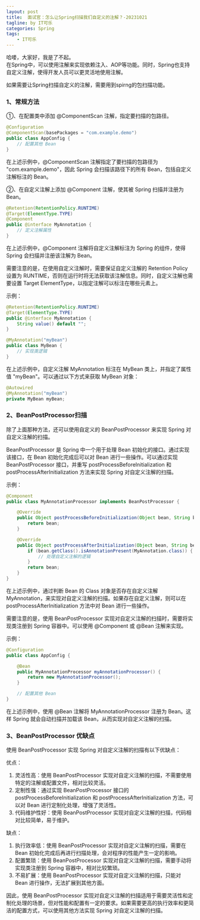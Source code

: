 ```yaml
---
layout: post
title:  面试官：怎么让Spring扫描我们自定义的注解？-20231021
tagline: by IT可乐
categories: Spring
tags: 
    - IT可乐
---
```


哈喽，大家好，我是了不起。  
在Spring中，可以使用注解来实现依赖注入、AOP等功能。同时，Spring也支持自定义注解，使得开发人员可以更灵活地使用注解。

如果需要让Spring扫描自定义的注解，需要用到spirng的包扫描功能。
<!--more-->

### 1、常规方法

①、在配置类中添加 @ComponentScan 注解，指定要扫描的包路径。

```java
@Configuration
@ComponentScan(basePackages = "com.example.demo")
public class AppConfig {
    // 配置其他 Bean
}
```



在上述示例中，@ComponentScan 注解指定了要扫描的包路径为 "com.example.demo"，因此 Spring 会扫描该路径下的所有 Bean，包括自定义注解标注的 Bean。

②、在自定义注解上添加 @Component 注解，使其被 Spring 扫描并注册为 Bean。

```java
@Retention(RetentionPolicy.RUNTIME)
@Target(ElementType.TYPE)
@Component
public @interface MyAnnotation {
    // 定义注解属性
}
```

在上述示例中，@Component 注解将自定义注解标注为 Spring 的组件，使得 Spring 会扫描并注册该注解为 Bean。

需要注意的是，在使用自定义注解时，需要保证自定义注解的 Retention Policy 设置为 RUNTIME，否则在运行时将无法获取该注解信息。同时，自定义注解也需要设置 Target ElementType，以指定注解可以标注在哪些元素上。

示例：

```java
@Retention(RetentionPolicy.RUNTIME)
@Target(ElementType.TYPE)
public @interface MyAnnotation {
    String value() default "";
}

@MyAnnotation("myBean")
public class MyBean {
    // 实现类逻辑
}
```

在上述示例中，自定义注解 MyAnnotation 标注在 MyBean 类上，并指定了属性值 "myBean"。可以通过以下方式来获取 MyBean 对象：

```java
@Autowired
@MyAnnotation("myBean")
private MyBean myBean;
```



### 2、BeanPostProcessor扫描

除了上面那种方法，还可以使用自定义的 BeanPostProcessor 来实现 Spring 对自定义注解的扫描。

BeanPostProcessor 是 Spring 中一个用于处理 Bean 初始化的接口。通过实现该接口，在 Bean 初始化完成后可以对 Bean 进行一些操作。可以通过实现 BeanPostProcessor 接口，并重写 postProcessBeforeInitialization 和 postProcessAfterInitialization 方法来实现 Spring 对自定义注解的扫描。

示例：

```java
@Component
public class MyAnnotationProcessor implements BeanPostProcessor {

    @Override
    public Object postProcessBeforeInitialization(Object bean, String beanName) throws BeansException {
        return bean;
    }

    @Override
    public Object postProcessAfterInitialization(Object bean, String beanName) throws BeansException {
        if (bean.getClass().isAnnotationPresent(MyAnnotation.class)) {
            // 处理自定义注解的逻辑
        }
        return bean;
    }
}
```



在上述示例中，通过判断 Bean 的 Class 对象是否存在自定义注解 MyAnnotation，来实现对自定义注解的扫描。如果存在自定义注解，则可以在 postProcessAfterInitialization 方法中对 Bean 进行一些操作。

需要注意的是，使用 BeanPostProcessor 实现对自定义注解的扫描时，需要将实现类注册到 Spring 容器中。可以使用 @Component 或 @Bean 注解来实现。

示例：

```java
@Configuration
public class AppConfig {

    @Bean
    public MyAnnotationProcessor myAnnotationProcessor() {
        return new MyAnnotationProcessor();
    }

    // 配置其他 Bean
}
```

在上述示例中，使用 @Bean 注解将 MyAnnotationProcessor 注册为 Bean。这样 Spring 就会自动扫描并加载该 Bean，从而实现对自定义注解的扫描。



### 3、BeanPostProcessor 优缺点

使用 BeanPostProcessor 实现 Spring 对自定义注解的扫描有以下优缺点：

优点：

1. 灵活性高：使用 BeanPostProcessor 实现对自定义注解的扫描，不需要使用特定的注解或配置文件，相对比较灵活。
2. 定制性强：通过实现 BeanPostProcessor 接口的 postProcessBeforeInitialization 和 postProcessAfterInitialization 方法，可以对 Bean 进行定制化处理，增强了灵活性。
3. 代码维护性好：使用 BeanPostProcessor 实现对自定义注解的扫描，代码相对比较简单，易于维护。

缺点：

1. 执行效率低：使用 BeanPostProcessor 实现对自定义注解的扫描，需要在 Bean 初始化完成后再进行扫描处理，会对程序的性能产生一定的影响。
2. 配置繁琐：使用 BeanPostProcessor 实现对自定义注解的扫描，需要手动将实现类注册到 Spring 容器中，相对比较繁琐。
3. 不易扩展：使用 BeanPostProcessor 实现对自定义注解的扫描，只能对 Bean 进行操作，无法扩展到其他方面。

因此，使用 BeanPostProcessor 实现对自定义注解的扫描适用于需要灵活性和定制化处理的场景，但对性能和配置有一定的要求。如果需要更高的执行效率和更简洁的配置方式，可以使用其他方法实现 Spring 对自定义注解的扫描。